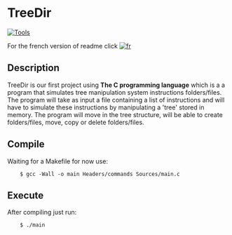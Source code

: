 # TreeDir 
[![Tools](https://skills.thijs.gg/icons?i=c,git,vscode,github,bash)](https://skills.thijs.gg)

For the french version of readme click [![fr](https://img.shields.io/badge/lang-fr-blue.svg)](https://github.com/yactam/TreeDir/blob/main/README.fr.md)


## Description

TreeDir is our first project using <b>The C programming language</b> which is a a program that simulates tree manipulation system instructions
folders/files. The program will take as input a file containing a list of instructions
and will have to simulate these instructions by manipulating a 'tree' stored in memory. The program will move
in the tree structure, will be able to create folders/files, move, copy or delete folders/files.

## Compile

Waiting for a Makefile for now use:
```
    $ gcc -Wall -o main Headers/commands Sources/main.c 
```

## Execute 

After compiling just run:

```
    $ ./main
```
